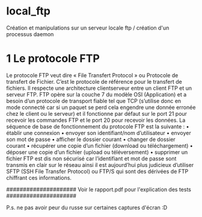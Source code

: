 # local_ftp
Création et manipulations sur un serveur locale ftp / création d'un processus daemon

# 1 Le protocole FTP
Le protocole FTP veut dire « File Transfert Protocol » ou Protocole de transfert de Fichier.
C’est le protocole de référence pour le transfert de fichiers. Il respecte une architecture clientserveur
entre un client FTP et un serveur FTP.
FTP opère sur la couche 7 du modèle OSI (Application) et a besoin d’un protocole de transport
fiable tel que TCP (s’utilise donc en mode connecté car si un paquet se perd cela engendre une
donnée erronée chez le client ou le serveur) et il fonctionne par défaut sur le port 21 pour
recevoir les commandes FTP et le port 20 pour recevoir les données.
La séquence de base de fonctionnement du protocole FTP est la suivante :
  • établir une connexion
  • envoyer son identifiant/nom d’utilisateur
  • envoyer son mot de passe
  • afficher le dossier courant
  • changer de dossier courant
  • récupérer une copie d’un fichier (download ou téléchargement)
  • déposer une copie d’un fichier (upload ou téléversement)
  • supprimer un fichier
FTP est dis non sécurisé car l’identifiant et mot de passe sont transmis en clair sur le
réseau ainsi il est aujourd’hui plus judicieux d’utiliser SFTP (SSH File Transfer Protocol) ou
FTP/S qui sont des dérivées de FTP chiffrant ces informations.

##################### Voir le rapport.pdf pour l'explication des tests #####################

P.s. ne pas avoir peur du russe sur certaines captures d'écran :D
